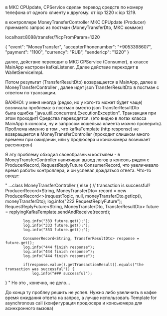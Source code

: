 в МКС CPUpdate, CPService сделан перевод средств по номеру телефона от одного клиенту к другому.
от icp 1220 к icp 1219.

в контроллере MoneyTransferController МКС CPUpdate (Producer) принмаетс запрос из постман (MoneyTransferDto, МКС коммон)

localhost:8088/transfer/?icpFromParam=1220

{
"event": "MoneyTransfer",
"accepterPhonenumber": "+9053398607",
"payment": "1100",
"currency": "RUB",
"senderIcp": "1220"
}

далее, действие переходит в МКС CPService (Consumer), в классе MainApp настроен kafkaListener.
Далее действие переходит в WalletServiceImpl.

Потом результат (TransferResultDto) возвращается в MainApp, далее в MoneyTransferController , далее
идет json TransferResultDto в постман с ответом по транзакции.


ВАЖНО!:
у меня иногда (редко, но у кого-то может будет чаще) возникала проблема: в постман вместо json TransferResultDto  
была ошибка "java.util.concurrent.ExecutionException". 
Транзакция при этом проходит! Средства переводятся. (это видно в логах класса MainApp в консоли, ну и запросом кошелька клиента можно проверить).
Проблема именно в том , что kafkaTemplate (http response) не возвращается в MoneyTransferController (проходит слишком много времени при ожидании, 
или у продюсера и консьюмера возникает рассинхрон)

Я эту проблему обходил своеобразным костылем - в MoneyTransferController напихивал вывод логов в консоль рядом с ProducerRecord, RequestReplyFuture
ConsumerRecord, что увеличивало время работы контроллера, и он успевал дождаться ответа. Что-то вроде:

"
...class MoneyTransferController {
else { // transaction is successful?
ProducerRecord<String, MoneyTransferDto> record = new ProducerRecord<>(requestTopic, null, moneyTransferDto.getIcp(), moneyTransferDto);
log.info("222 RequestReplyFuture");
RequestReplyFuture<String, MoneyTransferDto, TransferResultDto> future = replyingKafkaTemplate.sendAndReceive(record);


            log.info("333 future.get();");
            log.info("333 future.get();");
            log.info("333 future.get();");

            ConsumerRecord<String, TransferResultDto> response = future.get();
            log.info("444 finish response");
            log.info("444 finish response");
            log.info("444 finish response");

            if(response.value().getTransactionResult().equals("the transaction was successful")) {
                log.info("### successful");
}
"
Но это , конечно, не дело...

До конца ту проблеу решить не успел. Нужно либо увеличить в кафке время ожидания ответа на запрос, а лучше использовать
Template for asynchronous call (конфигурация продюсера и консьюмера для асинхронного вызова)

 
